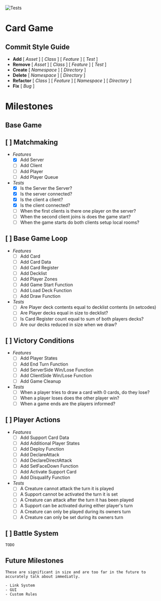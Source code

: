 ![Tests](https://github.com/AlexDarigan/CardGame/workflows/Tests/badge.svg)


# Card Game

## Commit Style Guide


- **Add** [ _Asset_ ] [ _Class_ ] [ _Feature_ ] [ _Test_ ]
- **Remove** [ _Asset_ ] [ _Class_ ] [ _Feature_ ] [ _Test_ ]
- **Create** [ _Namespace_ ]  [ _Directory_ ]
- **Delete** [ _Namespace_ ]  [ _Directory_ ]
- **Refactor** [ _Class_ ] [ _Feature_ ] [ _Namespace_ ] [ _Directory_ ]
- **Fix** [ _Bug_ ]

 
# Milestones
## Base Game

## [ ] Matchmaking
- _Features_
    - [X] Add Server
    - [ ] Add Client
    - [ ] Add Player
    - [ ] Add Player Queue
- _Tests_
    - [X] Is the Server the Server?
    - [X] Is the server connected?
    - [X] Is the client a client?
    - [X] Is the client connected?
    - [ ] When the first clients is there one player on the server?
    - [ ] When the second client joins is does the game start?
    - [ ] When the game starts do both clients setup local rooms?

## [ ] Base Game Loop
- _Features_
    - [ ] Add Card
    - [ ] Add Card Data
    - [ ] Add Card Register
    - [ ] Add Decklist
    - [ ] Add Player Zones
    - [ ] Add Game Start Function 
    - [ ] Add Load Deck Function
    - [ ] Add Draw Function
- _Tests_
    - [ ] Are Player deck contents equal to decklist contents (in setcodes)
    - [ ] Are Player decks equal in size to decklist?
    - [ ] Is Card Register count equal to sum of both players decks?
    - [ ] Are our decks reduced in size when we draw?
## [ ] Victory Conditions
- _Features_
    - [ ] Add Player States
    - [ ] Add End Turn Function
    - [ ] Add ServerSide Win/Lose Function
    - [ ] Add ClientSide Win/Lose Function
    - [ ] Add Game Cleanup
- _Tests_
    - [ ] When a player tries to draw a card with 0 cards, do they lose?
    - [ ] When a player loses does the other player win?
    - [ ] When a game ends are the players informed?

## [ ] Player Actions
- _Features_
    - [ ] Add Support Card Data
    - [ ] Add Additional Player States
    - [ ] Add Deploy Function
    - [ ] Add DeclareAttack
    - [ ] Add DeclareDirectAttack
    - [ ] Add SetFaceDown Function
    - [ ] Add Activate Support Card
    - [ ] Add Disqualify Function
- _Tests_
    - [ ] A Creature cannot attack the turn it is played
    - [ ] A Support cannot be activated the turn it is set
    - [ ] A Creature can attack after the turn it has been played
    - [ ] A Support can be activated during either player's turn
    - [ ] A Creature can only be played during its owners turn
    - [ ] A Creature can only be set during its owners turn

## [ ] Battle System

    TODO

## Future Milestones

    These are significant in size and are too far in the future to accurately talk about immediatly.

    - Link System
    - GUI
    - Custom Rules

    
    

